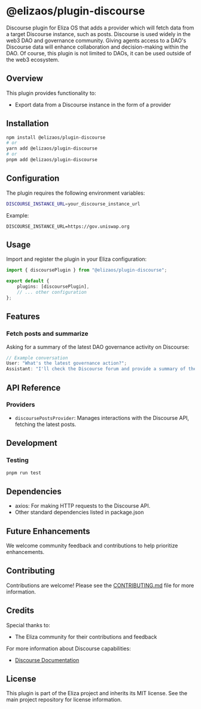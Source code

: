 # @elizaos/plugin-discourse

Discourse plugin for Eliza OS that adds a provider which will fetch data from a target Discourse instance, such as posts. Discourse is used widely in the web3 DAO and governance community. Giving agents access to a DAO's Discourse data will enhance collaboration and decision-making within the DAO. Of course, this plugin is not limited to DAOs, it can be used outside of the web3 ecosystem.

## Overview

This plugin provides functionality to:

-   Export data from a Discourse instance in the form of a provider

## Installation

```bash
npm install @elizaos/plugin-discourse
# or
yarn add @elizaos/plugin-discourse
# or
pnpm add @elizaos/plugin-discourse
```

## Configuration

The plugin requires the following environment variables:

```bash
DISCOURSE_INSTANCE_URL=your_discourse_instance_url
```

Example:

```
DISCOURSE_INSTANCE_URL=https://gov.uniswap.org
```

## Usage

Import and register the plugin in your Eliza configuration:

```typescript
import { discoursePlugin } from "@elizaos/plugin-discourse";

export default {
    plugins: [discoursePlugin],
    // ... other configuration
};
```

## Features

### Fetch posts and summarize

Asking for a summary of the latest DAO governance activity on Discourse:

```typescript
// Example conversation
User: "What's the latest governance action?";
Assistant: "I'll check the Discourse forum and provide a summary of the latest governance activity.";
```

## API Reference

### Providers

-   `discoursePostsProvider`: Manages interactions with the Discourse API, fetching the latest posts.

## Development


### Testing

```bash
pnpm run test
```

## Dependencies

- axios: For making HTTP requests to the Discourse API.
- Other standard dependencies listed in package.json

## Future Enhancements

We welcome community feedback and contributions to help prioritize enhancements.

## Contributing

Contributions are welcome! Please see the [CONTRIBUTING.md](CONTRIBUTING.md) file for more information.

## Credits

Special thanks to:
-   The Eliza community for their contributions and feedback

For more information about Discourse capabilities:

-   [Discourse Documentation](https://docs.discourse.org/)

## License

This plugin is part of the Eliza project and inherits its MIT license. See the main project repository for license information.
